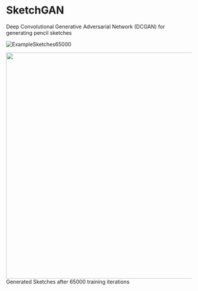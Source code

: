 # SketchGAN
Deep Convolutional Generative Adversarial Network (DCGAN) for generating pencil sketches

![ExampleSketches65000](https://github.com/BrianSantoso/SketchGAN/blob/master/samples/65000_3.PNG=614x437) 
<!-- .element height="50%" width="50%" -->
<img src="https://github.com/BrianSantoso/SketchGAN/blob/master/samples/65000_3.PNG" width="614">
Generated Sketches after 65000 training iterations

